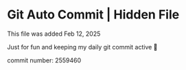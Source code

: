 # Git Auto Commit | Hidden File

This file was added Feb 12, 2025

Just for fun and keeping my daily git commit active 🤪

commit number: 2559460
